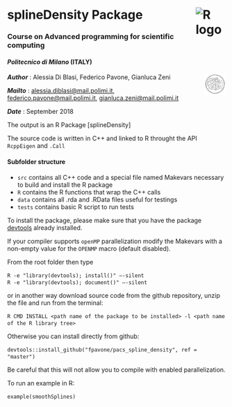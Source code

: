# splineDensity Package [<img style="float: right;" src="https://www.r-project.org/logo/Rlogo.png" width=70 alt="R logo"/>](https://www.r-project.org)
### Course on Advanced programming for scientific computing 
#### *Politecnico di Milano* (ITALY) 
[<img style="float: right;" src="https://github.com/fpavone/pacs_spline_density/blob/master/logopoli.png" width=50 alt="Polimi logo"/>](http://www.polimi.it/)

***Author*** : Alessia Di Blasi, Federico Pavone, Gianluca Zeni

***Mailto*** : alessia.diblasi@mail.polimi.it, federico.pavone@mail.polimi.it, gianluca.zeni@mail.polimi.it

***Date***   : September 2018

The output is an R Package [splineDensity]

The source code is written in C++ and linked to R throught the API `RcppEigen` and `.Call`

#### Subfolder structure

- `src` contains all C++ code and a special file named Makevars necessary to build and install the R package
- `R` contains the R functions that wrap the C++ calls
- `data` contains all .rda and .RData files useful for testings
- `tests` contains basic R script to run tests

To install the package, please make sure that you have the package [devtools](https://cran.r-project.org/web/packages/devtools/index.html) already installed.

If your compiler supports `openMP` parallelization modify the Makevars with a non-empty value for the `OPENMP` macro (default disabled).

From the root folder then type

    R -e "library(devtools); install()" —-silent
    R -e "library(devtools); document()" —-silent

or in another way download source code from the github repository, unzip the file and run from the terminal:

    R CMD INSTALL <path name of the package to be installed> -l <path name of the R library tree>

Otherwise you can install directly from github:

    devtools::install_github("fpavone/pacs_spline_density", ref = "master")

Be careful that this will not allow you to compile with enabled parallelization.

To run an example in R:
    
    example(smoothSplines)

